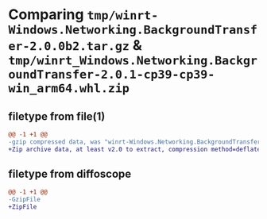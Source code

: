 # Comparing `tmp/winrt-Windows.Networking.BackgroundTransfer-2.0.0b2.tar.gz` & `tmp/winrt_Windows.Networking.BackgroundTransfer-2.0.1-cp39-cp39-win_arm64.whl.zip`

## filetype from file(1)

```diff
@@ -1 +1 @@
-gzip compressed data, was "winrt-Windows.Networking.BackgroundTransfer-2.0.0b2.tar", last modified: Sat Dec  2 18:24:10 2023, max compression
+Zip archive data, at least v2.0 to extract, compression method=deflate
```

## filetype from diffoscope

```diff
@@ -1 +1 @@
-GzipFile
+ZipFile
```


